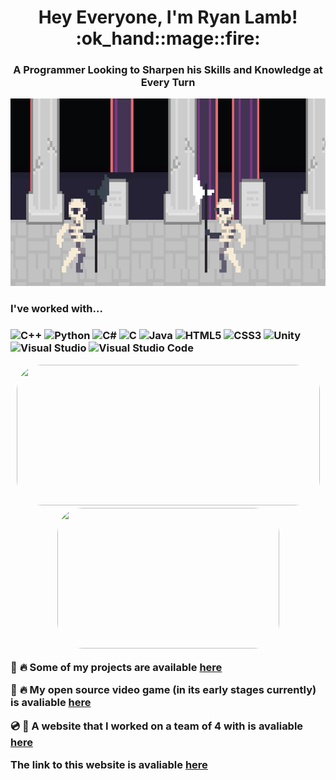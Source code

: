<h1 align="center">Hey Everyone, I'm Ryan Lamb! :ok_hand::mage::fire:</h1>
<h3 align="center">A Programmer Looking to Sharpen his Skills and Knowledge at Every Turn </h3>

<p align="left">
 <p align="center">
 <img width="900" height="300" src="/media/WKsygioFNM.gif">
</p>
<p align="left">  
<h3> I've worked with... <h3>

<img alt="C++" src="https://img.shields.io/badge/c++-%2300599C.svg?style=for-the-badge&logo=c%2B%2B&logoColor=white"/>
<img alt="Python" src="https://img.shields.io/badge/python-%2314354C.svg?style=for-the-badge&logo=python&logoColor=white"/>
<img alt="C#" src="https://img.shields.io/badge/c%23-%23239120.svg?style=for-the-badge&logo=c-sharp&logoColor=white"/>
<img alt="C" src="https://img.shields.io/badge/c-%2300599C.svg?style=for-the-badge&logo=c&logoColor=white"/>
<img alt="Java" src="https://img.shields.io/badge/java-%23ED8B00.svg?style=for-the-badge&logo=java&logoColor=white"/>                                       
<img alt="HTML5" src="https://img.shields.io/badge/html5-%23E34F26.svg?style=for-the-badge&logo=html5&logoColor=white"/>
<img alt="CSS3" src="https://img.shields.io/badge/css3-%231572B6.svg?style=for-the-badge&logo=css3&logoColor=white"/>
<img alt="Unity" src="https://img.shields.io/badge/unity-%23000000.svg?style=for-the-badge&logo=unity&logoColor=white"/>
<img alt="Visual Studio" src="https://img.shields.io/badge/VisualStudio-5C2D91.svg?style=for-the-badge&logo=visual-studio&logoColor=white"/> 
<img alt="Visual Studio Code" src="https://img.shields.io/badge/VisualStudioCode-0078d7.svg?style=for-the-badge&logo=visual-studio-code&logoColor=white"/>
  
</p>

<p align="center">
<img width="485" height="225" src="https://github-readme-stats.vercel.app/api?username=rclamb27&show_icons=true&theme=tokyonight&include_all_commits=true&hide=stars" style="border-radius:40px;">
<img width="355" height="225" src="https://github-readme-stats.vercel.app/api/top-langs/?username=rclamb27&theme=tokyonight&layout=compact" style="border-radius:40px;">

</p>
  <div style="margin-bottom: 10px"> 
  
  <!--Projects-->
  <a> :dragon: :fire: Some of my projects are available </a>
  <a href="https://github.com/JustinStitt?tab=repositories"> here</a>
  
 
  <!--Open Source-->
  <a> :mage: :fire: My open source video game (in its early stages currently) is avaliable </a>
  <a href="https://github.com/rclamb27/First-Necromancer-Game.git"> here</a>

  <!--Website Project-->
  <a> :cd: :floppy_disk: A website that I worked on a team of 4 with is avaliable </a>
  <a href="https://github.com/KonechyJ/CPSC-362_Project1"> here</a>
  <!--Website Link-->
  <a> The link to this website is avaliable </a>
  <a href="http://secondhandgoodies.com/"> here</a>
